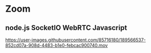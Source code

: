 # Zoom

## node.js SocketIO WebRTC Javascript


https://user-images.githubusercontent.com/85716180/189566537-852cd07a-908d-4483-b1e0-febcac900740.mov

